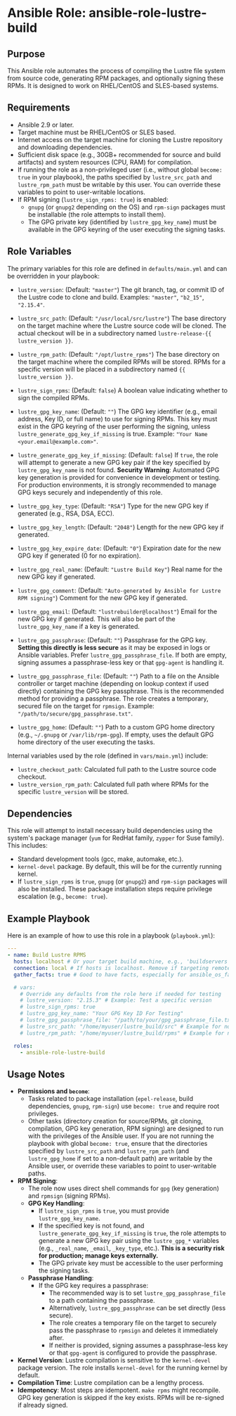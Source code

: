 # Ansible Role: ansible-role-lustre-build

## Purpose

This Ansible role automates the process of compiling the Lustre file system from source code, generating RPM packages, and optionally signing these RPMs. It is designed to work on RHEL/CentOS and SLES-based systems.

## Requirements

-   Ansible 2.9 or later.
-   Target machine must be RHEL/CentOS or SLES based.
-   Internet access on the target machine for cloning the Lustre repository and downloading dependencies.
-   Sufficient disk space (e.g., 30GB+ recommended for source and build artifacts) and system resources (CPU, RAM) for compilation.
-   If running the role as a non-privileged user (i.e., without global `become: true` in your playbook), the paths specified by `lustre_src_path` and `lustre_rpm_path` must be writable by this user. You can override these variables to point to user-writable locations.
-   If RPM signing (`lustre_sign_rpms: true`) is enabled:
    -   `gnupg` (or `gnupg2` depending on the OS) and `rpm-sign` packages must be installable (the role attempts to install them).
    -   The GPG private key (identified by `lustre_gpg_key_name`) must be available in the GPG keyring of the user executing the signing tasks.

## Role Variables

The primary variables for this role are defined in `defaults/main.yml` and can be overridden in your playbook:

-   `lustre_version`: (Default: `"master"`)
    The git branch, tag, or commit ID of the Lustre code to clone and build.
    Examples: `"master"`, `"b2_15"`, `"2.15.4"`.

-   `lustre_src_path`: (Default: `"/usr/local/src/lustre"`)
    The base directory on the target machine where the Lustre source code will be cloned. The actual checkout will be in a subdirectory named `lustre-release-{{ lustre_version }}`.

-   `lustre_rpm_path`: (Default: `"/opt/lustre_rpms"`)
    The base directory on the target machine where the compiled RPMs will be stored. RPMs for a specific version will be placed in a subdirectory named `{{ lustre_version }}`.

-   `lustre_sign_rpms`: (Default: `false`)
    A boolean value indicating whether to sign the compiled RPMs.

-   `lustre_gpg_key_name`: (Default: `""`)
    The GPG key identifier (e.g., email address, Key ID, or full name) to use for signing RPMs. This key must exist in the GPG keyring of the user performing the signing, unless `lustre_generate_gpg_key_if_missing` is true.
    Example: `"Your Name <your.email@example.com>"`.

-   `lustre_generate_gpg_key_if_missing`: (Default: `false`)
    If `true`, the role will attempt to generate a new GPG key pair if the key specified by `lustre_gpg_key_name` is not found.
    **Security Warning**: Automated GPG key generation is provided for convenience in development or testing. For production environments, it is strongly recommended to manage GPG keys securely and independently of this role.

-   `lustre_gpg_key_type`: (Default: `"RSA"`) Type for the new GPG key if generated (e.g., RSA, DSA, ECC).
-   `lustre_gpg_key_length`: (Default: `"2048"`) Length for the new GPG key if generated.
-   `lustre_gpg_key_expire_date`: (Default: `"0"`) Expiration date for the new GPG key if generated (0 for no expiration).
-   `lustre_gpg_real_name`: (Default: `"Lustre Build Key"`) Real name for the new GPG key if generated.
-   `lustre_gpg_comment`: (Default: `"Auto-generated by Ansible for Lustre RPM signing"`) Comment for the new GPG key if generated.
-   `lustre_gpg_email`: (Default: `"lustrebuilder@localhost"`) Email for the new GPG key if generated. This will also be part of the `lustre_gpg_key_name` if a key is generated.

-   `lustre_gpg_passphrase`: (Default: `""`)
    Passphrase for the GPG key. **Setting this directly is less secure** as it may be exposed in logs or Ansible variables. Prefer `lustre_gpg_passphrase_file`. If both are empty, signing assumes a passphrase-less key or that `gpg-agent` is handling it.

-   `lustre_gpg_passphrase_file`: (Default: `""`)
    Path to a file on the Ansible controller or target machine (depending on lookup context if used directly) containing the GPG key passphrase. This is the recommended method for providing a passphrase. The role creates a temporary, secured file on the target for `rpmsign`.
    Example: `"/path/to/secure/gpg_passphrase.txt"`.

-   `lustre_gpg_home`: (Default: `""`)
    Path to a custom GPG home directory (e.g., `~/.gnupg` or `/var/lib/rpm-gpg`). If empty, uses the default GPG home directory of the user executing the tasks.

Internal variables used by the role (defined in `vars/main.yml`) include:
-   `lustre_checkout_path`: Calculated full path to the Lustre source code checkout.
-   `lustre_version_rpm_path`: Calculated full path where RPMs for the specific `lustre_version` will be stored.

## Dependencies

This role will attempt to install necessary build dependencies using the system's package manager (`yum` for RedHat family, `zypper` for Suse family). This includes:
- Standard development tools (gcc, make, automake, etc.).
- `kernel-devel` package. By default, this will be for the currently running kernel.
- If `lustre_sign_rpms` is `true`, `gnupg` (or `gnupg2`) and `rpm-sign` packages will also be installed.
These package installation steps require privilege escalation (e.g., `become: true`).

## Example Playbook

Here is an example of how to use this role in a playbook (`playbook.yml`):

```yaml
---
- name: Build Lustre RPMS
  hosts: localhost # Or your target build machine, e.g., 'buildservers'
  connection: local # If hosts is localhost. Remove if targeting remote build machine.
  gather_facts: true # Good to have facts, especially for ansible_os_family

  # vars:
    # Override any defaults from the role here if needed for testing
    # lustre_version: "2.15.3" # Example: Test a specific version
    # lustre_sign_rpms: true
    # lustre_gpg_key_name: "Your GPG Key ID For Testing"
    # lustre_gpg_passphrase_file: "/path/to/your/gpg_passphrase_file.txt"
    # lustre_src_path: "/home/myuser/lustre_build/src" # Example for non-privileged path
    # lustre_rpm_path: "/home/myuser/lustre_build/rpms" # Example for non-privileged path

  roles:
    - ansible-role-lustre-build
```

## Usage Notes

-   **Permissions and `become`**:
    -   Tasks related to package installation (`epel-release`, build dependencies, `gnupg`, `rpm-sign`) use `become: true` and require root privileges.
    -   Other tasks (directory creation for source/RPMs, git cloning, compilation, GPG key generation, RPM signing) are designed to run with the privileges of the Ansible user. If you are not running the playbook with global `become: true`, ensure that the directories specified by `lustre_src_path` and `lustre_rpm_path` (and `lustre_gpg_home` if set to a non-default path) are writable by the Ansible user, or override these variables to point to user-writable paths.
-   **RPM Signing**:
    -   The role now uses direct shell commands for `gpg` (key generation) and `rpmsign` (signing RPMs).
    -   **GPG Key Handling**:
        -   If `lustre_sign_rpms` is `true`, you must provide `lustre_gpg_key_name`.
        -   If the specified key is not found, and `lustre_generate_gpg_key_if_missing` is `true`, the role attempts to generate a new GPG key pair using the `lustre_gpg_*` variables (e.g., `_real_name`, `_email`, `_key_type`, etc.). **This is a security risk for production; manage keys externally.**
        -   The GPG private key must be accessible to the user performing the signing tasks.
    -   **Passphrase Handling**:
        -   If the GPG key requires a passphrase:
            -   The recommended way is to set `lustre_gpg_passphrase_file` to a path containing the passphrase.
            -   Alternatively, `lustre_gpg_passphrase` can be set directly (less secure).
            -   The role creates a temporary file on the target to securely pass the passphrase to `rpmsign` and deletes it immediately after.
            -   If neither is provided, signing assumes a passphrase-less key or that `gpg-agent` is configured to provide the passphrase.
-   **Kernel Version**: Lustre compilation is sensitive to the `kernel-devel` package version. The role installs `kernel-devel` for the running kernel by default.
-   **Compilation Time**: Lustre compilation can be a lengthy process.
-   **Idempotency**: Most steps are idempotent. `make rpms` might recompile. GPG key generation is skipped if the key exists. RPMs will be re-signed if already signed.

```
